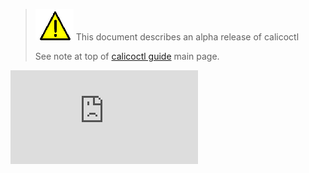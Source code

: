 > ![warning](../../images/warning.png) This document describes an alpha release of calicoctl
>
> See note at top of [calicoctl guide](../../README.md) main page.

[![Analytics](https://calico-ga-beacon.appspot.com/UA-52125893-3/libcalico-go/docs/calicoctl/resources/README.md?pixel)](https://github.com/igrigorik/ga-beacon)
